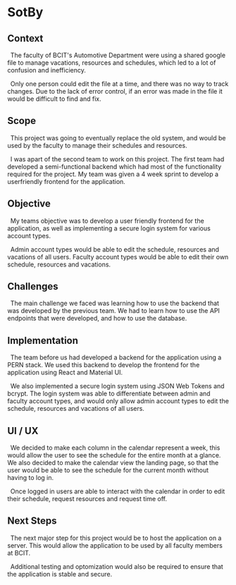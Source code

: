 # SotBy

## Context
  &ensp;The faculty of BCIT's Automotive Department were using a shared google file to manage vacations, resources and schedules, which led to a lot of confusion and inefficiency.

  &ensp;Only one person could edit the file at a time, and there was no way to track changes. Due to the lack of error control, if an error was made in the file it would be difficult to find and fix.

## Scope 
  &ensp;This project was going to eventually replace the old system, and would be used by the faculty to manage their schedules and resources.

  &ensp;I was apart of the second team to work on this project. The first team had developed a semi-functional backend which had most of the functionality required for the project. My team was given a 4 week sprint to develop a userfriendly frontend for the application.

## Objective
  &ensp;My teams objective was to develop a user friendly frontend for the application, as well as implementing a secure login system for various account types.

  &ensp;Admin account types would be able to edit the schedule, resources and vacations of all users. Faculty account types would be able to edit their own schedule, resources and vacations.

## Challenges
  &ensp;The main challenge we faced was learning how to use the backend that was developed by the previous team. We had to learn how to use the API endpoints that were developed, and how to use the database.

## Implementation
  &ensp;The team before us had developed a backend for the application using a PERN stack. We used this backend to develop the frontend for the application using React and Material UI.

 &ensp;We also implemented a secure login system using JSON Web Tokens and bcrypt. The login system was able to differentiate between admin and faculty account types, and would only allow admin account types to edit the schedule, resources and vacations of all users.

## UI / UX
  &ensp;We decided to make each column in the calendar represent a week, this would allow the user to see the schedule for the entire month at a glance. We also decided to make the calendar view the landing page, so that the user would be able to see the schedule for the current month without having to log in.

  &ensp;Once logged in users are able to interact with the calendar in order to edit their schedule, request resources and request time off.

## Next Steps
 &ensp;The next major step for this project would be to host the application on a server. This would allow the application to be used by all faculty members at BCIT.

 &ensp;Additional testing and optomization would also be required to ensure that the application is stable and secure.

